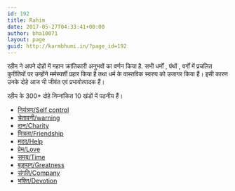 ```yaml
---
id: 192
title: Rahim
date: 2017-05-27T04:33:41+00:00
author: bha10071
layout: page
guid: http://karmbhumi.in/?page_id=192
---
```

<div class="hindi">
  रहीम ने अपने दोहों में महान क्रांतिकारी अनुभवों का वर्णन किया है. सभी धर्मों , पंथों , वर्गों में प्रचलित कुरीतियों पर उन्होंने मर्मस्पर्शी प्रहार किया है तथा धर्म के वास्तविक स्वरुप को उजागर किया हैं। इसी कारण उनके दोहे आज भी जीवंत एवं प्रभावोत्पादक हैं।</p> 
  
  <p>
    रहीम के 300+ दोहे निम्नांकित 10 खंडों में पठनीय हैं।
  </p>
</div>

  *  [नियंत्रण/Self control](http://karmbhumi.in/rahim-self-control/) 
  *  [चेतावनी/warning](http://karmbhumi.in/rahim-warning/) 
  * [दान/Charity](http://karmbhumi.in/rahim-charity/) 
  * [मित्रता/Friendship](http://karmbhumi.in/rahim-friendship/) 
  * [मदद/Help](http://karmbhumi.in/rahim-help/) 
  * [प्रेम/Love](http://karmbhumi.in/rahim-love/) 
  * [समय/Time](http://karmbhumi.in/rahim-time/) 
  * [बड़प्पन/Greatness](http://karmbhumi.in/rahim-greatness/) 
  * [संगति/Company](http://karmbhumi.in/%e0%a4%b0%e0%a4%b9%e0%a5%80%e0%a4%ae-%e0%a4%b8%e0%a4%82%e0%a4%97%e0%a4%a4%e0%a4%bf/) 
  * [भक्ति/Devotion](http://karmbhumi.in/%e0%a4%b0%e0%a4%b9%e0%a5%80%e0%a4%ae-%e0%a4%ad%e0%a4%95%e0%a5%8d%e0%a4%a4%e0%a4%bf/)
